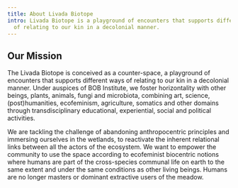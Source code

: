 ```yaml
---
title: About Livada Biotope
intro: Livada Biotope is a playground of encounters that supports different ways
  of relating to our kin in a decolonial manner.
---
```


## Our Mission

The Livada Biotope is conceived as a counter-space, a playground of encounters that supports different ways of relating to our kin in a decolonial manner. Under auspices of BOB Institute, we foster horizontality with other beings, plants, animals, fungi and microbiota, combining art, science, (post)humanities, ecofeminism, agriculture, somatics and other domains through transdisciplinary educational, experiential, social and political activities.

We are tackling the challenge of abandoning anthropocentric principles and immersing ourselves in the wetlands, to reactivate the inherent relational links between all the actors of the ecosystem. We want to empower the community to use the space according to ecofeminist biocentric notions where humans are part of the cross-species communal life on earth to the same extent and under the same conditions as other living beings. Humans are no longer masters or dominant extractive users of the meadow.
